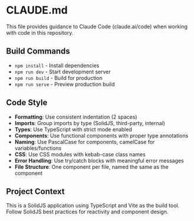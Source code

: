 # CLAUDE.md

This file provides guidance to Claude Code (claude.ai/code) when working with code in this repository.

## Build Commands
- `npm install` - Install dependencies
- `npm run dev` - Start development server
- `npm run build` - Build for production
- `npm run serve` - Preview production build

## Code Style
- **Formatting**: Use consistent indentation (2 spaces)
- **Imports**: Group imports by type (SolidJS, third-party, internal)
- **Types**: Use TypeScript with strict mode enabled
- **Components**: Use functional components with proper type annotations
- **Naming**: Use PascalCase for components, camelCase for variables/functions
- **CSS**: Use CSS modules with kebab-case class names
- **Error Handling**: Use try/catch blocks with meaningful error messages
- **File Structure**: One component per file, named the same as the component

## Project Context
This is a SolidJS application using TypeScript and Vite as the build tool. Follow SolidJS best practices for reactivity and component design.
